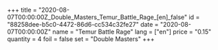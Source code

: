 +++
title = "2020-08-07T00:00:00Z_Double_Masters_Temur_Battle_Rage_[en]_false"
id = "88258dee-b5c0-4472-86d6-cc534c32fe27"
date = "2020-08-07T00:00:00Z"
name = "Temur Battle Rage"
lang = ["en"]
price = "0.15"
quantity = 4
foil = false
set = "Double Masters"
+++
